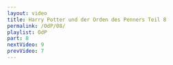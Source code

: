 ```yaml
---
layout: video
title: Harry Potter und der Orden des Penners Teil 8
permalink: /OdP/08/
playlist: OdP
part: 8
nextVideo: 9
prevVideo: 7
---
```

